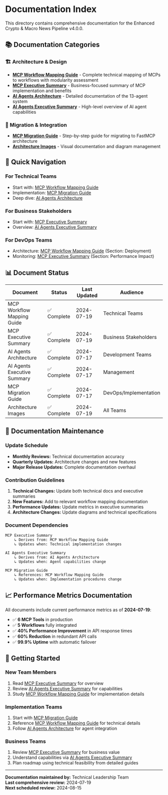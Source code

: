# Documentation Index

This directory contains comprehensive documentation for the Enhanced Crypto & Macro News Pipeline v4.0.0.

## 📚 Documentation Categories

### **🏗️ Architecture & Design**
- **[MCP Workflow Mapping Guide](./MCP_WORKFLOW_MAPPING_GUIDE.md)** - Complete technical mapping of MCPs to workflows with modularity assessment
- **[MCP Executive Summary](./MCP_EXECUTIVE_SUMMARY.md)** - Business-focused summary of MCP implementation and benefits
- **[AI Agents Architecture](./AI_AGENTS_ARCHITECTURE_DOCUMENTATION.md)** - Detailed documentation of the 13-agent system
- **[AI Agents Executive Summary](./AI_AGENTS_EXECUTIVE_SUMMARY.md)** - High-level overview of AI agent capabilities

### **🔄 Migration & Integration**
- **[MCP Migration Guide](./MCP_MIGRATION_GUIDE.md)** - Step-by-step guide for migrating to FastMCP architecture
- **[Architecture Images](./images/README.md)** - Visual documentation and diagram management

## 🎯 Quick Navigation

### **For Technical Teams**
- Start with: [MCP Workflow Mapping Guide](./MCP_WORKFLOW_MAPPING_GUIDE.md)
- Implementation: [MCP Migration Guide](./MCP_MIGRATION_GUIDE.md)
- Deep dive: [AI Agents Architecture](./AI_AGENTS_ARCHITECTURE_DOCUMENTATION.md)

### **For Business Stakeholders**
- Start with: [MCP Executive Summary](./MCP_EXECUTIVE_SUMMARY.md)
- Overview: [AI Agents Executive Summary](./AI_AGENTS_EXECUTIVE_SUMMARY.md)

### **For DevOps Teams**
- Architecture: [MCP Workflow Mapping Guide](./MCP_WORKFLOW_MAPPING_GUIDE.md) (Section: Deployment)
- Monitoring: [MCP Executive Summary](./MCP_EXECUTIVE_SUMMARY.md) (Section: Performance Impact)

## 📊 Document Status

| Document | Status | Last Updated | Audience |
|----------|--------|--------------|----------|
| MCP Workflow Mapping Guide | ✅ Complete | 2024-07-19 | Technical Teams |
| MCP Executive Summary | ✅ Complete | 2024-07-19 | Business Stakeholders |
| AI Agents Architecture | ✅ Complete | 2024-07-17 | Development Teams |
| AI Agents Executive Summary | ✅ Complete | 2024-07-17 | Management |
| MCP Migration Guide | ✅ Complete | 2024-07-17 | DevOps/Implementation |
| Architecture Images | ✅ Complete | 2024-07-19 | All Teams |

## 🔄 Documentation Maintenance

### **Update Schedule**
- **Monthly Reviews:** Technical documentation accuracy
- **Quarterly Updates:** Architecture changes and new features
- **Major Release Updates:** Complete documentation overhaul

### **Contribution Guidelines**
1. **Technical Changes:** Update both technical docs and executive summaries
2. **New Features:** Add to relevant workflow mapping documentation
3. **Performance Updates:** Update metrics in executive summaries
4. **Architecture Changes:** Update diagrams and technical specifications

### **Document Dependencies**
```
MCP Executive Summary
    ↳ Derives from: MCP Workflow Mapping Guide
    ↳ Updates when: Technical implementation changes

AI Agents Executive Summary  
    ↳ Derives from: AI Agents Architecture
    ↳ Updates when: Agent capabilities change

MCP Migration Guide
    ↳ References: MCP Workflow Mapping Guide
    ↳ Updates when: Implementation procedures change
```

## 📈 Performance Metrics Documentation

All documents include current performance metrics as of **2024-07-19**:

- ✅ **6 MCP Tools** in production
- ✅ **5 Workflows** fully integrated
- ✅ **40% Performance Improvement** in API response times  
- ✅ **60% Reduction** in redundant API calls
- ✅ **99.9% Uptime** with automatic failover

## 🚀 Getting Started

### **New Team Members**
1. Read [MCP Executive Summary](./MCP_EXECUTIVE_SUMMARY.md) for overview
2. Review [AI Agents Executive Summary](./AI_AGENTS_EXECUTIVE_SUMMARY.md) for capabilities
3. Study [MCP Workflow Mapping Guide](./MCP_WORKFLOW_MAPPING_GUIDE.md) for implementation details

### **Implementation Teams**
1. Start with [MCP Migration Guide](./MCP_MIGRATION_GUIDE.md)
2. Reference [MCP Workflow Mapping Guide](./MCP_WORKFLOW_MAPPING_GUIDE.md) for technical details
3. Follow [AI Agents Architecture](./AI_AGENTS_ARCHITECTURE_DOCUMENTATION.md) for agent integration

### **Business Teams**
1. Review [MCP Executive Summary](./MCP_EXECUTIVE_SUMMARY.md) for business value
2. Understand capabilities via [AI Agents Executive Summary](./AI_AGENTS_EXECUTIVE_SUMMARY.md)
3. Plan roadmap using technical feasibility from detailed guides

---

**Documentation maintained by:** Technical Leadership Team  
**Last comprehensive review:** 2024-07-19  
**Next scheduled review:** 2024-08-15 